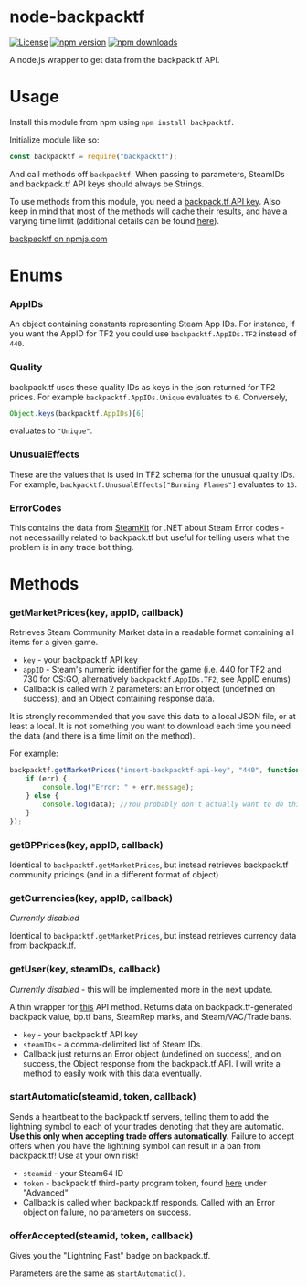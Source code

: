 # node-backpacktf

[![License](https://img.shields.io/badge/license-GPLv2-blue.svg)](https://github.com/charredgrass/node-backpacktf/blob/master/LICENSE "GNUv2 Software Liscence")
[![npm version](https://img.shields.io/npm/v/backpacktf.svg)](https://www.npmjs.com/package/backpacktf "npm install backpacktf")
[![npm downloads](https://img.shields.io/npm/dm/backpacktf.svg)](https://npmjs.com/package/backpacktf "backpacktf on npm")

A node.js wrapper to get data from the backpack.tf API.

# Usage
Install this module from npm using `npm install backpacktf`.

Initialize module like so:

```JavaScript
const backpacktf = require("backpacktf");
```

And call methods off `backpacktf`. When passing to parameters, SteamIDs and backpack.tf API keys should always be Strings.

To use methods from this module, you need a [backpack.tf API key](http://backpack.tf/api/register). Also keep in mind that most of the methods will cache their results, and have a varying time limit (additional details can be found [here](http://backpack.tf/developer)).

[backpacktf on npmjs.com](https://www.npmjs.com/package/backpacktf)


# Enums

### AppIDs

An object containing constants representing Steam App IDs. For instance, if you want the AppID for TF2 you could use `backpacktf.AppIDs.TF2` instead of `440`.

### Quality

backpack.tf uses these quality IDs as keys in the json returned for TF2 prices. For example `backpacktf.AppIDs.Unique` evaluates to `6`. Conversely, 

```js
Object.keys(backpacktf.AppIDs)[6]
```

evaluates to `"Unique"`.

### UnusualEffects

These are the values that is used in TF2 schema for the unusual quality IDs. For example, `backpacktf.UnusualEffects["Burning Flames"]` evaluates to `13`.

### ErrorCodes

This contains the data from [SteamKit](https://github.com/SteamRE/SteamKit) for .NET about Steam Error codes - not necessarilly related to backpack.tf but useful for telling users what the problem is in any trade bot thing.

# Methods

### getMarketPrices(key, appID, callback)

Retrieves Steam Community Market data in a readable format containing all items for a given game.

* `key` - your backpack.tf API key
* `appID` - Steam's numeric identifier for the game (i.e. 440 for TF2 and 730 for CS:GO, alternatively `backpacktf.AppIDs.TF2`, see AppID enums)
* Callback is called with 2 parameters: an Error object (undefined on success), and an Object containing response data.

It is strongly recommended that you save this data to a local JSON file, or at least a local. It is not something you want to download each time you need the data (and there is a time limit on the method).

For example:

```js
backpacktf.getMarketPrices("insert-backpacktf-api-key", "440", function(err, data) {
	if (err) {
		console.log("Error: " + err.message);
	} else {
		console.log(data); //You probably don't actually want to do this since there is a LOT of data.
	}
});
```

### getBPPrices(key, appID, callback)

Identical to `backpacktf.getMarketPrices`, but instead retrieves backpack.tf community pricings (and in a different format of object)

### getCurrencies(key, appID, callback)

*Currently disabled*

Identical to `backpacktf.getMarketPrices`, but instead retrieves currency data from backpack.tf.

### getUser(key, steamIDs, callback)

*Currently disabled* - this will be implemented more in the next update.

A thin wrapper for [this](http://backpack.tf/api/users) API method. Returns data on backpack.tf-generated backpack value, bp.tf bans, SteamRep marks, and Steam/VAC/Trade bans.

* `key` - your backpack.tf API key
* `steamIDs` - a comma-delimited list of Steam IDs.
* Callback just returns an Error object (undefined on success), and on success, the Object response from the backpack.tf API. I will write a method to easily work with this data eventually.

### startAutomatic(steamid, token, callback)

Sends a heartbeat to the backpack.tf servers, telling them to add the lightning symbol to each of your trades denoting that they are automatic. **Use this only when accepting trade offers automatically.** Failure to accept offers when you have the lightning symbol can result in a ban from backpack.tf! Use at your own risk!

* `steamid` - your Steam64 ID
* `token` - backpack.tf third-party program token, found [here](http://backpack.tf/my/preferences) under "Advanced"
* Callback is called when backpack.tf responds. Called with an Error object on failure, no parameters on success.

### offerAccepted(steamid, token, callback)

Gives you the "Lightning Fast" badge on backpack.tf.

Parameters are the same as `startAutomatic()`.